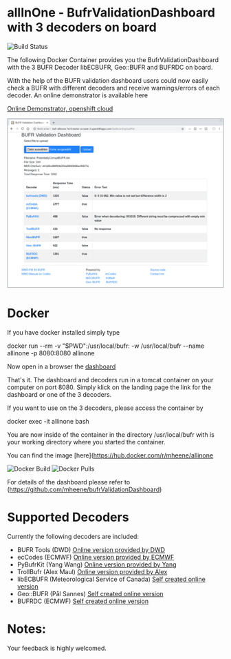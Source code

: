 # allInOne - BufrValidationDashboard with 3 decoders on board

![Build Status](https://api.travis-ci.org/mheene/allInOne.svg?branch=master)

The following Docker Container provides you the BufrValidationDashboard with the 3 BUFR Decoder libECBUFR, Geo::BUFR and BUFRDC on board.

With the help of the BUFR validation dashboard users could now easily check a BUFR with different decoders and receive warnings/errors of each decoder. An online demonstrator is available here

[Online Demonstrator, openshift cloud](http://bufr-allinone.7e14.starter-us-west-2.openshiftapps.com/dashboard/)

![Dashboard](https://raw.githubusercontent.com/mheene/bufrValidationDashboard/master/Servlet-Version/docs/gui.png)

Docker
======
If you have docker installed simply type

docker run --rm -v "$PWD":/usr/local/bufr: -w /usr/local/bufr --name allinone -p 8080:8080 allinone

Now open in a browser the [dashboard](http://localhost:8080)

That's it. The dashboard and decoders run in a tomcat container on your computer on port 8080. Simply klick on the landing page the link for the dashboard or one of the 3 decoders.

If you want to use on the 3 decoders, please access the container by

docker exec -it allinone bash

You are now inside of the container in the directory /usr/local/bufr with is your working directory where you started the container.

You can find the image [here](https://hub.docker.com/r/mheene/allinone

![Docker Build](https://img.shields.io/docker/build/mheene/allinone.svg)
![Docker Pulls](https://img.shields.io/docker/pulls/mheene/allinone.svg)


For details of the dashboard please refer to (https://github.com/mheene/bufrValidationDashboard)

Supported Decoders
==================
Currently the following decoders are included:

 * BUFR Tools (DWD) [Online version provided by DWD](https://kunden.dwd.de/bufrviewer)
 * ecCodes (ECMWF) [Online version provided by ECMWF](http://apps.ecmwf.int/codes/bufr/validator/)
 * PyBufrKit (Yang Wang) [Online version provided by Yang](http://aws-bufr-webapp.s3-website-ap-southeast-2.amazonaws.com)
 * TrollBufr (Alex Maul) [Online version provided by Alex](http://flask-bufr-flasked-bufr.193b.starter-ca-central-1.openshiftapps.com) 
 * libECBUFR (Meteorological Service of Canada) [Self created online version](http://bufr-allinone.7e14.starter-us-west-2.openshiftapps.com/libecBufrX)
 * Geo::BUFR (Pål Sannes) [Self created online version](http://bufr-allinone.7e14.starter-us-west-2.openshiftapps.com/geobufr)
 * BUFRDC (ECMWF) [Self created online version](http://bufr-allinone.7e14.starter-us-west-2.openshiftapps.com/bufrdc)



Notes:
======

Your feedback is highly welcomed.